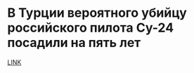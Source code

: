 # В Турции вероятного убийцу российского пилота Су-24 посадили на пять лет



[LINK](https://varlamov.ru/2385262.html)